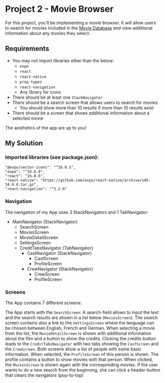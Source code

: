 # Project 2 - Movie Browser

For this project, you'll be implementing a movie browser. It will allow users to
search for movies included in the [Movie Database](https://api.themoviedb.org)
and view additional information about any movies they select.

## Requirements

- You may not import libraries other than the below:
  - `expo`
  - `react`
  - `react-native`
  - `prop-types`
  - `react-navigation`
  - Any library for icons
- There should be at least one `StackNavigator`
- There should be a search screen that allows users to search for movies
  - You should show more than 10 results if more than 10 results exist
- There should be a screen that shows additional information about a selected movie

The aesthetics of the app are up to you!

## My Solution

### Imported libraries (see package.json):

    "@expo/vector-icons": "^10.0.5",
    "expo": "^34.0.0",
    "react": "16.8.6",
    "react-native": "https://github.com/expo/react-native/archive/sdk-34.0.0.tar.gz",
    "react-navigation": "^3.2.0"

### Navigation

The navigation of my App uses 3 StackNavigators and 1 TabNavigator:

- MainNavigator (StackNavigator)
  - SearchScreen
  - MoviesScreen
  - MovieDetailScreen
  - SettingsScreen
  - CreditTabsNavigator (TabNavigator)
    - CastNavigator (StackNavigator)
      - CastScreen
      - ProfileScreen
    - CrewNavigator (StackNavigator)
      - CrewScreen
      - ProfileScreen

### Screens

The App contains 7 different screens:

The App starts with the `SearchScreen`.
A search-field allows to input the text and the search results are shown in a list below (`MoviesScreen`).
The search screen contains also a link to the `SettingsScreen` where the language can be chosen between English, French and German.
When selecting a movie from the list, the `MovieDetailScreen` is shown with additional information about the film and a button to show the credits.
Clicking the credits button leads to the `CreditTabsNavigator` with two tabs showing the `CastScreen` and the `CrewScreen`. Both screens show a list of people with some basic information. When selected, the `ProfileScreen` of this person is shown.
The profile contains a button to show movies with that person. When clicked, the `MoviesScreen` is shown again with the corresponding movies.
If the user wants to do a new search from the beginning, she can click a header-button that clears the navigators (pop-to-top)
